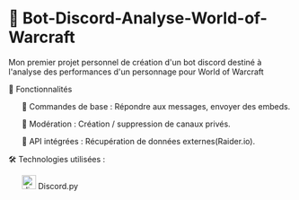 # 🤖 Bot-Discord-Analyse-World-of-Warcraft
Mon premier projet personnel de création d'un bot discord destiné à l'analyse des performances d'un personnage pour World of Warcraft

🚀 Fonctionnalités
<ul>📌 Commandes de base : Répondre aux messages, envoyer des embeds.</ul>
<ul>🔧 Modération : Création / suppression de canaux privés.</ul>
<ul>🔗 API intégrées : Récupération de données externes(Raider.io).</ul>
     
🛠️ Technologies utilisées :
<ul><a href="https://emoji.gg/emoji/9738-discord-ico"><img src="https://cdn3.emoji.gg/emojis/9738-discord-ico.png" width="25px" height="25px" alt="discord_ico"></a> Discord.py</ul>
  

